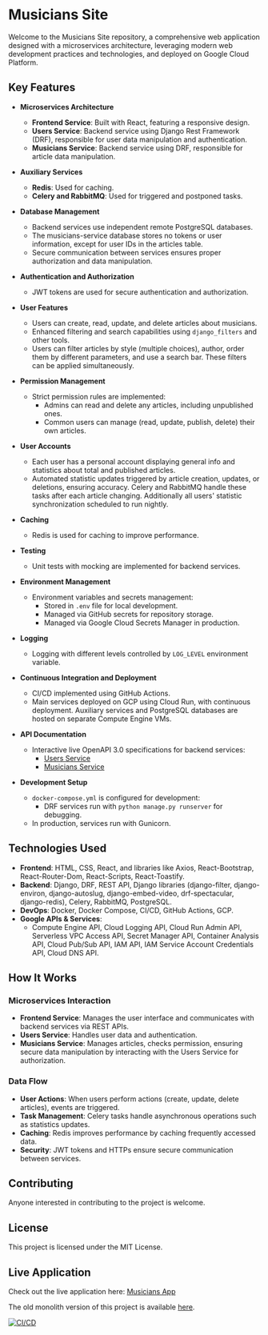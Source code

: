# Musicians Site

Welcome to the Musicians Site repository, a comprehensive web application designed with a microservices architecture, leveraging modern web development practices and technologies, and deployed on Google Cloud Platform.

## Key Features

- **Microservices Architecture**
  - **Frontend Service**: Built with React, featuring a responsive design.
  - **Users Service**: Backend service using Django Rest Framework (DRF), responsible for user data manipulation and authentication.
  - **Musicians Service**: Backend service using DRF, responsible for article data manipulation.

- **Auxiliary Services**
  - **Redis**: Used for caching.
  - **Celery and RabbitMQ**: Used for triggered and postponed tasks.

- **Database Management**
  - Backend services use independent remote PostgreSQL databases.
  - The musicians-service database stores no tokens or user information, except for user IDs in the articles table.
  - Secure communication between services ensures proper authorization and data manipulation.

- **Authentication and Authorization**
  - JWT tokens are used for secure authentication and authorization.

- **User Features**
  - Users can create, read, update, and delete articles about musicians.
  - Enhanced filtering and search capabilities using `django_filters` and other tools.
  - Users can filter articles by style (multiple choices), author, order them by different parameters, and use a search bar. These filters can be applied simultaneously.

- **Permission Management**
  - Strict permission rules are implemented:
    - Admins can read and delete any articles, including unpublished ones.
    - Common users can manage (read, update, publish, delete) their own articles.

- **User Accounts**
  - Each user has a personal account displaying general info and statistics about total and published articles.
  - Automated statistic updates triggered by article creation, updates, or deletions, ensuring accuracy. Celery and RabbitMQ handle these tasks after each article changing. Additionally all users' statistic synchronization scheduled to run nightly.

- **Caching**
  - Redis is used for caching to improve performance.

- **Testing**
  - Unit tests with mocking are implemented for backend services.

- **Environment Management**
  - Environment variables and secrets management:
    - Stored in `.env` file for local development.
    - Managed via GitHub secrets for repository storage.
    - Managed via Google Cloud Secrets Manager in production.

- **Logging**
  - Logging with different levels controlled by `LOG_LEVEL` environment variable.

- **Continuous Integration and Deployment**
  - CI/CD implemented using GitHub Actions.
  - Main services deployed on GCP using Cloud Run, with continuous deployment. Auxiliary services and PostgreSQL databases are hosted on separate Compute Engine VMs.

- **API Documentation**
  - Interactive live OpenAPI 3.0 specifications for backend services:
    - [Users Service](https://users-service-2d4imkwuza-ey.a.run.app/schema/swagger-ui/)
    - [Musicians Service](https://musicians-service-2d4imkwuza-ey.a.run.app/schema/swagger-ui/)

- **Development Setup**
  - `docker-compose.yml` is configured for development:
    - DRF services run with `python manage.py runserver` for debugging.
  - In production, services run with Gunicorn.

## Technologies Used

- **Frontend**: HTML, CSS, React, and libraries like Axios, React-Bootstrap, React-Router-Dom, React-Scripts, React-Toastify.
- **Backend**: Django, DRF, REST API, Django libraries (django-filter, django-environ, django-autoslug, django-embed-video, drf-spectacular, django-redis), Celery, RabbitMQ, PostgreSQL.
- **DevOps**: Docker, Docker Compose, CI/CD, GitHub Actions, GCP.
- **Google APIs & Services**:
  - Compute Engine API, Cloud Logging API, Cloud Run Admin API, Serverless VPC Access API, Secret Manager API, Container Analysis API, Cloud Pub/Sub API, IAM API, IAM Service Account Credentials API, Cloud DNS API.

## How It Works

### Microservices Interaction
- **Frontend Service**: Manages the user interface and communicates with backend services via REST APIs.
- **Users Service**: Handles user data and authentication.
- **Musicians Service**: Manages articles, checks permission, ensuring secure data manipulation by interacting with the Users Service for authorization.

### Data Flow
- **User Actions**: When users perform actions (create, update, delete articles), events are triggered.
- **Task Management**: Celery tasks handle asynchronous operations such as statistics updates.
- **Caching**: Redis improves performance by caching frequently accessed data.
- **Security**: JWT tokens and HTTPs ensure secure communication between services.

## Contributing

Anyone interested in contributing to the project is welcome.

## License

This project is licensed under the MIT License.

## Live Application

Check out the live application here: [Musicians App](https://frontend-service-build-2d4imkwuza-ey.a.run.app/)

The old monolith version of this project is available [here](https://musicians-app.me/).

[![CI/CD](https://github.com/Serg-f/musicians-site/actions/workflows/ci.yml/badge.svg)](https://github.com/Serg-f/musicians-site/actions/workflows/ci.yml)
